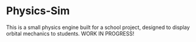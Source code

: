 # Physics-Sim
This is a small physics engine built for a school project, designed to display orbital mechanics to students. WORK IN PROGRESS!
